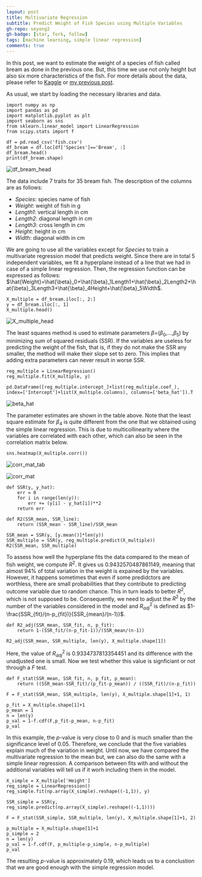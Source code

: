 ```yaml
---
layout: post
title: Multivariate Regression 
subtitle: Predict Weight of Fish Species using Multiple Variables
gh-repo: seyong2
gh-badge: [star, fork, follow]
tags: [machine learning, simple linear regression]
comments: true
---
```


In this post, we want to estimate the weight of a species of fish called bream as done in the previous one. But, this time we use not only height but also six more characteristics of the fish. For more details about the data, please refer to [Kaggle](https://www.kaggle.com/datasets/aungpyaeap/fish-market?resource=download) or [my previous post]().

As usual, we start by loading the necessary libraries and data.

```
import numpy as np
import pandas as pd
import matplotlib.pyplot as plt
import seaborn as sns
from sklearn.linear_model import LinearRegression
from scipy.stats import f

df = pd.read_csv('fish.csv')
df_bream = df.loc[df['Species']=='Bream', :]
df_bream.head()
print(df_bream.shape)
```
![df_bream_head](https://github.com/seyong2/seyong2.github.io/blob/master/assets/img/figures_multivariate_regression/df_bream_head.png?raw=true)

The data include 7 traits for 35 bream fish. The description of the columns are as follows:

- *Species*: species name of fish
- *Weight*: weight of fish in g
- *Length1*: vertical length in cm
- *Length2*: diagonal length in cm
- *Length3*: cross length in cm
- *Height*: height in cm
- *Width*: diagonal width in cm

We are going to use all the variables except for $Species$ to train a multivariate regression model that predicts weight. Since there are in total 5 independent variables, we fit a hyperplane instead of a line that we had in case of a simple linear regression. Then, the regression function can be expressed as follows: $\hat{Weight}=\hat{\beta}_0+\hat{\beta}_1Length1+\hat{\beta}_2Length2+\hat{\beta}_3Length3+\hat{\beta}_4Height+\hat{\beta}_5Width$.

```
X_multiple = df_bream.iloc[:, 2:]
y = df_bream.iloc[:, 1]
X_multiple.head()

```
![X_multiple_head](https://github.com/seyong2/seyong2.github.io/blob/master/assets/img/figures_multivariate_regression/X_multiple_head.png?raw=true)

The least squares method is used to estimate parameters $\beta$=($\beta_0$,...,$\beta_5$) by minimizing sum of squared residuals (SSR). If the variables are useless for predicting the weight of the fish, that is, if they do not make the SSR any smaller, the method will make their slope set to zero. This implies that adding extra parameters can never result in worse SSR.

```
reg_multiple = LinearRegression()
reg_multiple.fit(X_multiple, y)

pd.DataFrame([reg_multiple.intercept_]+list(reg_multiple.coef_), index=['Intercept']+list(X_multiple.columns), columns=['beta_hat']).T
```

![beta_hat](https://github.com/seyong2/seyong2.github.io/blob/master/assets/img/figures_multivariate_regression/beta_hat.png?raw=true)

The parameter estimates are shown in the table above. Note that the least square estimate for $\beta_4$ is quite different from the one that we obtained using the simple linear regression. This is due to multicollinearity where the variables are correlated with each other, which can also be seen in the correlation matrix below. 

```
sns.heatmap(X_multiple.corr())
```
![corr_mat_tab](https://github.com/seyong2/seyong2.github.io/blob/master/assets/img/figures_multivariate_regression/corr_mat_tab.png?raw=true)

![corr_mat](https://github.com/seyong2/seyong2.github.io/blob/master/assets/img/figures_multivariate_regression/corr_mat.png?raw=true)

```
def SSR(y, y_hat):
    err = 0
    for i in range(len(y)):
        err += (y[i] - y_hat[i])**2
    return err

def R2(SSR_mean, SSR_line):
    return (SSR_mean - SSR_line)/SSR_mean
    
SSR_mean = SSR(y, [y.mean()]*len(y))
SSR_multiple = SSR(y, reg_multiple.predict(X_multiple))
R2(SSR_mean, SSR_multiple)
```

To assess how well the hyperplane fits the data compared to the mean of fish weight, we compute $R^2$. It gives us 0.9432570487861149, meaning that almost 94% of total variation in the weight is expained by the variables. However, it happens sometimes that even if some predidctors are worthless, there are small probabilities that they contribute to predicting outcome variable due to random chance. This in turn leads to better $R^2$, which is not supposed to be. Consequently, we need to adjust the $R^2$ by the number of the variables considered in the model and $R^2_{adj}$ is defined as $1-\frac{SSR_{fit}/(n-p_{fit})}{SSR_{mean}/(n-1)}$.

```
def R2_adj(SSR_mean, SSR_fit, n, p_fit):
    return 1-(SSR_fit/(n-p_fit-1))/(SSR_mean/(n-1))

R2_adj(SSR_mean, SSR_multiple, len(y), X_multiple.shape[1])
```

Here, the value of $R^2_{adj}$ is 0.9334737813354451 and its difference with the unadjusted one is small. Now we test whether this value is signficiant or not through a $F$ test.

```
def F_stat(SSR_mean, SSR_fit, n, p_fit, p_mean):
    return ((SSR_mean-SSR_fit)/(p_fit-p_mean)) / ((SSR_fit)/(n-p_fit))

F = F_stat(SSR_mean, SSR_multiple, len(y), X_multiple.shape[1]+1, 1)

p_fit = X_multiple.shape[1]+1
p_mean = 1
n = len(y)
p_val = 1-f.cdf(F,p_fit-p_mean, n-p_fit)
p_val
```

In this example, the $p$-value is very close to 0 and is much smaller than the significance level of 0.05. Therefore, we conclude that the five variables explain much of the variation in weight. Until now, we have compared the multivariate regression to the mean but, we can also do the same with a simple linear regression. A comparison between fits with and without the additional variables will tell us if it worh including them in the model.

```
X_simple = X_multiple['Height']
reg_simple = LinearRegression() 
reg_simple.fit(np.array(X_simple).reshape((-1,1)), y)

SSR_simple = SSR(y, reg_simple.predict(np.array(X_simple).reshape((-1,1))))

F = F_stat(SSR_simple, SSR_multiple, len(y), X_multiple.shape[1]+1, 2)

p_multiple = X_multiple.shape[1]+1
p_simple = 2
n = len(y)
p_val = 1-f.cdf(F, p_multiple-p_simple, n-p_multiple)
p_val
```
The resulting $p$-value is approximately 0.19, which leads us to a conclustion that we are good enough with the simple regression model.
